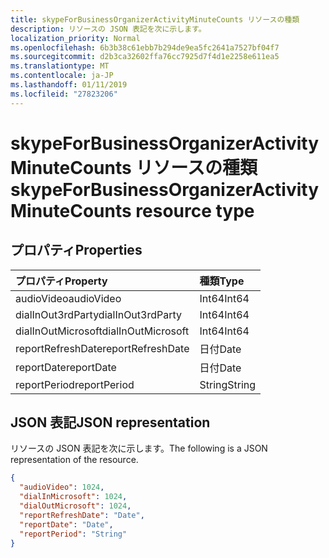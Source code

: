 ```yaml
---
title: skypeForBusinessOrganizerActivityMinuteCounts リソースの種類
description: リソースの JSON 表記を次に示します。
localization_priority: Normal
ms.openlocfilehash: 6b3b38c61ebb7b294de9ea5fc2641a7527bf04f7
ms.sourcegitcommit: d2b3ca32602ffa76cc7925d7f4d1e2258e611ea5
ms.translationtype: MT
ms.contentlocale: ja-JP
ms.lasthandoff: 01/11/2019
ms.locfileid: "27823206"
---
```

# <a name="skypeforbusinessorganizeractivityminutecounts-resource-type"></a><span data-ttu-id="3465b-103">skypeForBusinessOrganizerActivityMinuteCounts リソースの種類</span><span class="sxs-lookup"><span data-stu-id="3465b-103">skypeForBusinessOrganizerActivityMinuteCounts resource type</span></span>

## <a name="properties"></a><span data-ttu-id="3465b-104">プロパティ</span><span class="sxs-lookup"><span data-stu-id="3465b-104">Properties</span></span>

| <span data-ttu-id="3465b-105">プロパティ</span><span class="sxs-lookup"><span data-stu-id="3465b-105">Property</span></span>           | <span data-ttu-id="3465b-106">種類</span><span class="sxs-lookup"><span data-stu-id="3465b-106">Type</span></span>   |
| :----------------- | :----- |
| <span data-ttu-id="3465b-107">audioVideo</span><span class="sxs-lookup"><span data-stu-id="3465b-107">audioVideo</span></span>         | <span data-ttu-id="3465b-108">Int64</span><span class="sxs-lookup"><span data-stu-id="3465b-108">Int64</span></span>  |
| <span data-ttu-id="3465b-109">dialInOut3rdParty</span><span class="sxs-lookup"><span data-stu-id="3465b-109">dialInOut3rdParty</span></span>  | <span data-ttu-id="3465b-110">Int64</span><span class="sxs-lookup"><span data-stu-id="3465b-110">Int64</span></span>  |
| <span data-ttu-id="3465b-111">dialInOutMicrosoft</span><span class="sxs-lookup"><span data-stu-id="3465b-111">dialInOutMicrosoft</span></span> | <span data-ttu-id="3465b-112">Int64</span><span class="sxs-lookup"><span data-stu-id="3465b-112">Int64</span></span>  |
| <span data-ttu-id="3465b-113">reportRefreshDate</span><span class="sxs-lookup"><span data-stu-id="3465b-113">reportRefreshDate</span></span>  | <span data-ttu-id="3465b-114">日付</span><span class="sxs-lookup"><span data-stu-id="3465b-114">Date</span></span>   |
| <span data-ttu-id="3465b-115">reportDate</span><span class="sxs-lookup"><span data-stu-id="3465b-115">reportDate</span></span>         | <span data-ttu-id="3465b-116">日付</span><span class="sxs-lookup"><span data-stu-id="3465b-116">Date</span></span>   |
| <span data-ttu-id="3465b-117">reportPeriod</span><span class="sxs-lookup"><span data-stu-id="3465b-117">reportPeriod</span></span>       | <span data-ttu-id="3465b-118">String</span><span class="sxs-lookup"><span data-stu-id="3465b-118">String</span></span> |

## <a name="json-representation"></a><span data-ttu-id="3465b-119">JSON 表記</span><span class="sxs-lookup"><span data-stu-id="3465b-119">JSON representation</span></span>

<span data-ttu-id="3465b-120">リソースの JSON 表記を次に示します。</span><span class="sxs-lookup"><span data-stu-id="3465b-120">The following is a JSON representation of the resource.</span></span>

<!-- {
  "blockType": "resource",
  "@odata.type": "microsoft.graph.skypeForBusinessOrganizerActivityMinuteCounts"
} -->

```json
{
  "audioVideo": 1024, 
  "dialInMicrosoft": 1024, 
  "dialOutMicrosoft": 1024, 
  "reportRefreshDate": "Date", 
  "reportDate": "Date", 
  "reportPeriod": "String"
}
```
